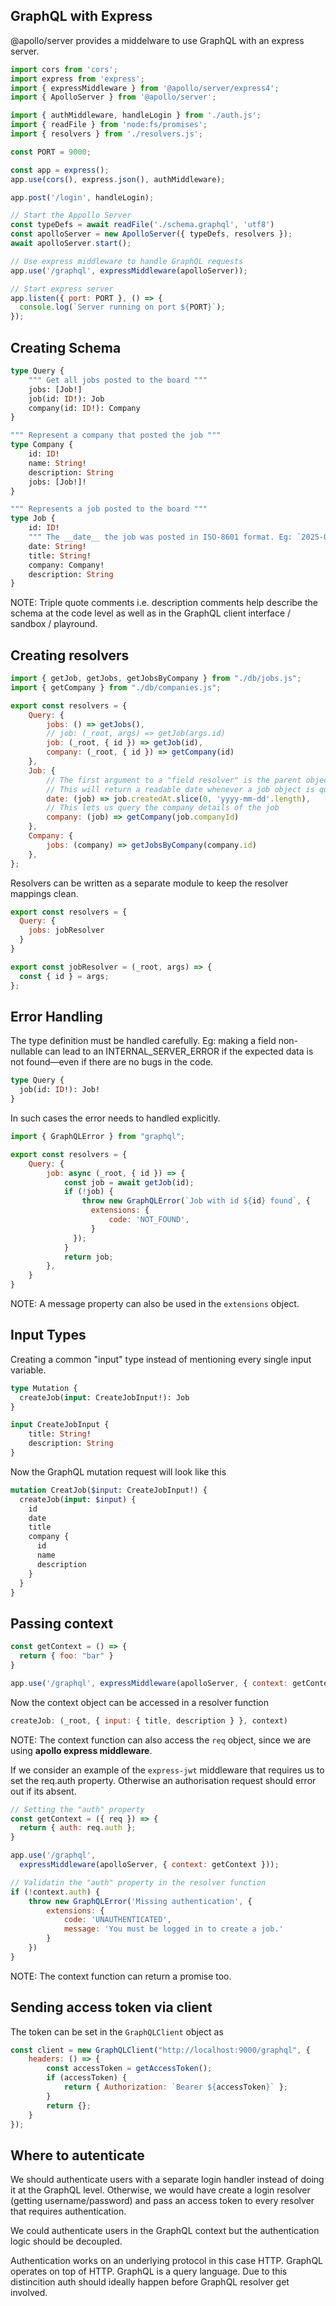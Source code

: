 ## GraphQL with Express

@apollo/server provides a middelware to use GraphQL with an express server.

```javascript
import cors from 'cors';
import express from 'express';
import { expressMiddleware } from '@apollo/server/express4';
import { ApolloServer } from '@apollo/server';

import { authMiddleware, handleLogin } from './auth.js';
import { readFile } from 'node:fs/promises';
import { resolvers } from './resolvers.js';

const PORT = 9000;

const app = express();
app.use(cors(), express.json(), authMiddleware);

app.post('/login', handleLogin);

// Start the Appollo Server
const typeDefs = await readFile('./schema.graphql', 'utf8')
const apolloServer = new ApolloServer({ typeDefs, resolvers });
await apolloServer.start();

// Use express middleware to handle GraphQL requests
app.use('/graphql', expressMiddleware(apolloServer));

// Start express server
app.listen({ port: PORT }, () => {
  console.log(`Server running on port ${PORT}`);
});
```

## Creating Schema

```graphql
type Query {
    """ Get all jobs posted to the board """
    jobs: [Job!]
    job(id: ID!): Job
    company(id: ID!): Company
}

""" Represent a company that posted the job """
type Company {
    id: ID!
    name: String!
    description: String
    jobs: [Job!]!
}

""" Represents a job posted to the board """
type Job {
    id: ID!
    """ The __date__ the job was posted in ISO-8601 format. Eg: `2025-05-23` """
    date: String!
    title: String!
    company: Company!
    description: String
}
```

NOTE: Triple quote comments i.e. description comments help describe the schema at the code level as well as in the GraphQL client interface / sandbox / playround.

## Creating resolvers

```javascript
import { getJob, getJobs, getJobsByCompany } from "./db/jobs.js";
import { getCompany } from "./db/companies.js";

export const resolvers = {
    Query: {
        jobs: () => getJobs(),
        // job: (_root, args) => getJob(args.id)
        job: (_root, { id }) => getJob(id),
        company: (_root, { id }) => getCompany(id)
    },
    Job: {
        // The first argument to a "field resolver" is the parent object
        // This will return a readable date whenever a job object is queried
        date: (job) => job.createdAt.slice(0, 'yyyy-mm-dd'.length),
        // This lets us query the company details of the job
        company: (job) => getCompany(job.companyId)
    },
    Company: {
        jobs: (company) => getJobsByCompany(company.id)
    },
};
```

Resolvers can be written as a separate module to keep the resolver mappings clean.

```javascript
export const resolvers = {
  Query: {
    jobs: jobResolver
  }
}

export const jobResolver = (_root, args) => {
  const { id } = args;
};
```

## Error Handling

The type definition must be handled carefully. Eg: making a field non-nullable can lead to an INTERNAL_SERVER_ERROR if the expected data is not found—even if there are no bugs in the code.

```graphql
type Query {
  job(id: ID!): Job!
}
```

In such cases the error needs to handled explicitly.

```javascript
import { GraphQLError } from "graphql";

export const resolvers = {
    Query: {
        job: async (_root, { id }) => {
            const job = await getJob(id);
            if (!job) {
                throw new GraphQLError(`Job with id ${id} found`, {
                  extensions: {
                      code: 'NOT_FOUND',
                  }
              });
            }
            return job;
        },
    }
}
```

NOTE: A message property can also be used in the `extensions` object.

## Input Types

Creating a common "input" type instead of mentioning every single input variable.

```graphql
type Mutation {
  createJob(input: CreateJobInput!): Job
}

input CreateJobInput {
    title: String!
    description: String
}
```

Now the GraphQL mutation request will look like this

```graphql
mutation CreatJob($input: CreateJobInput!) {
  createJob(input: $input) {
    id
    date
    title
    company {
      id
      name
      description
    }
  }
}
```

## Passing context

```javascript
const getContext = () => {
  return { foo: "bar" }
}

app.use('/graphql', expressMiddleware(apolloServer, { context: getContext }));
```

Now the context object can be accessed in a resolver function

```javascript
createJob: (_root, { input: { title, description } }, context)
```

NOTE: The context function can also access the `req` object, since we are using **apollo express middleware**.

If we consider an example of the `express-jwt` middleware that requires us to set the req.auth property. Otherwise an authorisation request should error out if its absent.

```javascript
// Setting the "auth" property
const getContext = ({ req }) => {
  return { auth: req.auth };
}

app.use('/graphql',
  expressMiddleware(apolloServer, { context: getContext }));

// Validatin the "auth" property in the resolver function
if (!context.auth) {
    throw new GraphQLError('Missing authentication', {
        extensions: {
            code: 'UNAUTHENTICATED',
            message: 'You must be logged in to create a job.'
        }
    })
}
```

NOTE: The context function can return a promise too.

## Sending access token via client

The token can be set in the `GraphQLClient` object as

```javascript
const client = new GraphQLClient("http://localhost:9000/graphql", {
    headers: () => {
        const accessToken = getAccessToken();
        if (accessToken) {
            return { Authorization: `Bearer ${accessToken}` };
        }
        return {};
    }
});
```

## Where to autenticate

We should authenticate users with a separate login handler instead of doing it at the GraphQL level. Otherwise, we would have create a login resolver (getting username/password) and pass an access token to every resolver that requires authentication.

We could authenticate users in the GraphQL context but the authentication logic should be decoupled.

Authentication works on an underlying protocol in this case HTTP. GraphQL operates on top of HTTP. GraphQL is a query language. Due to this distincition auth should ideally happen before GraphQL resolver get involved.

